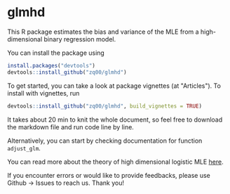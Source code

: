 # glmhd

This R package estimates the bias and variance of the MLE from a high-dimensional binary regression model. 

You can install the package using 

```R
install.packages("devtools")
devtools::install_github("zq00/glmhd")
```

To get started, you can take a look at package vignettes (at "Articles"). To install with vignettes, run

```R
devtools::install_github("zq00/glmhd", build_vignettes = TRUE)
```
It takes about 20 min to knit the whole document, so feel free to download the markdown file and run code line by line.

Alternatively, you can start by checking documentation for function `adjust_glm`. 

You can read more about the theory of high dimensional logistic MLE [here](https://arxiv.org/abs/2001.09351).

If you encounter errors or would like to provide feedbacks, please use Github -> Issues to reach us. Thank you! 
